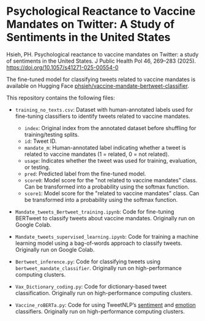 # Psychological Reactance to Vaccine Mandates on Twitter: A Study of Sentiments in the United States

Hsieh, PH. Psychological reactance to vaccine mandates on Twitter: a study of sentiments in the United States. J Public Health Pol 46, 269–283 (2025). https://doi.org/10.1057/s41271-025-00554-0

The fine-tuned model for classifying tweets related to vaccine mandates is available on Hugging Face [phsieh/vaccine-mandate-bertweet-classifier](https://huggingface.co/phsieh/vaccine-mandate-bertweet-classifier).

This repository contains the following files:

* `training_no_texts.csv`: Dataset with human-annotated labels used for fine-tuning classifiers to identify tweets related to vaccine mandates.
    + `index`: Original index from the annotated dataset before shuffling for training/testing splits.
    + `id`: Tweet ID.
    + `mandate_m`: Human-annotated label indicating whether a tweet is related to vaccine mandates (1 = related, 0 = not related).
    + `usage`: Indicates whether the tweet was used for training, evaluation, or testing.
    + `pred`: Predicted label from the fine-tuned model.
    + `score0`: Model score for the "not related to vaccine mandates" class. Can be transformed into a probability using the softmax function.
    + `score1`: Model score for the "related to vaccine mandates" class. Can be transformed into a probability using the softmax function.

* `Mandate_tweets_Bertweet_training.ipynb`: Code for fine-tuning BERTweet to classify tweets about vaccine mandates. Originally run on Google Colab.

* `Mandate_tweets_supervised_learning.ipynb`: Code for training a machine learning model using a bag-of-words approach to classify tweets. Originally run on Google Colab.

* `Bertweet_inference.py`: Code for classifying tweets using `bertweet_mandate_classifier`. Originally run on high-performance computing clusters.

* `Vax_Dictionary_coding.py`: Code for dictionary-based tweet classification. Originally run on high-performance computing clusters.

* `Vaccine_roBERTa.py`: Code for using TweetNLP’s [sentiment](https://huggingface.co/cardiffnlp/twitter-roberta-base-sentiment-latest) and [emotion](https://huggingface.co/cardiffnlp/twitter-roberta-base-emotion-multilabel-latest) classifiers. Originally run on high-performance computing clusters.

